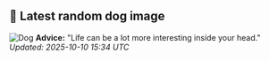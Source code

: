 ## 🐶 Latest random dog image
![Dog](https://images.dog.ceo/breeds/dhole/n02115913_4188.jpg)
**Advice:** "Life can be a lot more interesting inside your head."
*Updated: 2025-10-10 15:34 UTC*
